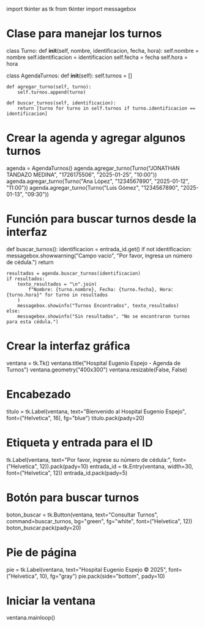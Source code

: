 import tkinter as tk
from tkinter import messagebox

# Clase para manejar los turnos
class Turno:
    def __init__(self, nombre, identificacion, fecha, hora):
        self.nombre = nombre
        self.identificacion = identificacion
        self.fecha = fecha
        self.hora = hora

class AgendaTurnos:
    def __init__(self):
        self.turnos = []

    def agregar_turno(self, turno):
        self.turnos.append(turno)

    def buscar_turnos(self, identificacion):
        return [turno for turno in self.turnos if turno.identificacion == identificacion]

# Crear la agenda y agregar algunos turnos
agenda = AgendaTurnos()
agenda.agregar_turno(Turno("JONATHAN TANDAZO MEDINA", "1726175506", "2025-01-25", "10:00"))
agenda.agregar_turno(Turno("Ana López", "1234567890", "2025-01-12", "11:00"))
agenda.agregar_turno(Turno("Luis Gómez", "1234567890", "2025-01-13", "09:30"))

# Función para buscar turnos desde la interfaz
def buscar_turnos():
    identificacion = entrada_id.get()
    if not identificacion:
        messagebox.showwarning("Campo vacío", "Por favor, ingresa un número de cédula.")
        return

    resultados = agenda.buscar_turnos(identificacion)
    if resultados:
        texto_resultados = "\n".join(
            f"Nombre: {turno.nombre}, Fecha: {turno.fecha}, Hora: {turno.hora}" for turno in resultados
        )
        messagebox.showinfo("Turnos Encontrados", texto_resultados)
    else:
        messagebox.showinfo("Sin resultados", "No se encontraron turnos para esta cédula.")

# Crear la interfaz gráfica
ventana = tk.Tk()
ventana.title("Hospital Eugenio Espejo - Agenda de Turnos")
ventana.geometry("400x300")
ventana.resizable(False, False)

# Encabezado
titulo = tk.Label(ventana, text="Bienvenido al Hospital Eugenio Espejo", font=("Helvetica", 16), fg="blue")
titulo.pack(pady=20)

# Etiqueta y entrada para el ID
tk.Label(ventana, text="Por favor, ingrese su número de cédula:", font=("Helvetica", 12)).pack(pady=10)
entrada_id = tk.Entry(ventana, width=30, font=("Helvetica", 12))
entrada_id.pack(pady=5)

# Botón para buscar turnos
boton_buscar = tk.Button(ventana, text="Consultar Turnos", command=buscar_turnos, bg="green", fg="white", font=("Helvetica", 12))
boton_buscar.pack(pady=20)

# Pie de página
pie = tk.Label(ventana, text="Hospital Eugenio Espejo © 2025", font=("Helvetica", 10), fg="gray")
pie.pack(side="bottom", pady=10)

# Iniciar la ventana
ventana.mainloop()
